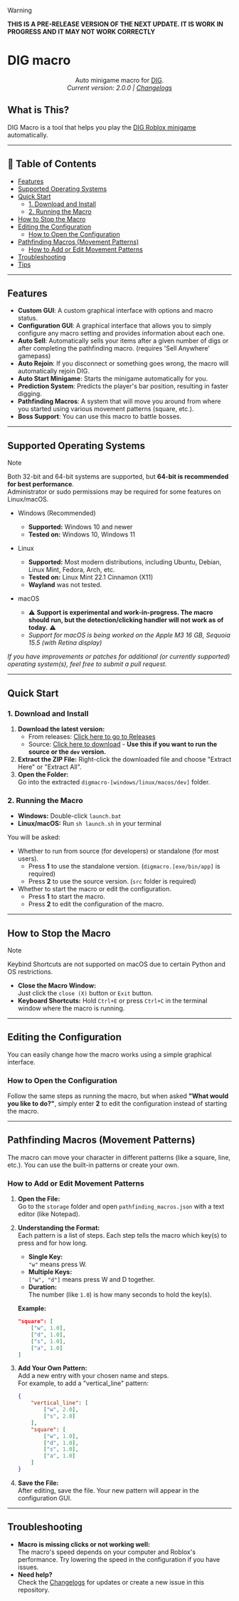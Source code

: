 > [!WARNING]
> **THIS IS A PRE-RELEASE VERSION OF THE NEXT UPDATE. IT IS WORK IN PROGRESS AND IT MAY NOT WORK CORRECTLY**

# DIG macro
<p align="center">
    <!-- <img src="https://raw.githubusercontent.com/mstudio45/digmacro/refs/heads/storage/showcase.gif" alt="Showcase video"> <br /> -->
    Auto minigame macro for <a href="https://www.roblox.com/games/126244816328678/DIG" target="_blank">DIG</a>. <br />
    <i>Current version: 2.0.0 | <a href="/CHANGELOGS.md">Changelogs</a></i>
</p>

## What is This?
DIG Macro is a tool that helps you play the [DIG Roblox minigame](https://www.roblox.com/games/126244816328678/DIG) automatically.

---

## 📑 Table of Contents
- [Features](#features)
- [Supported Operating Systems](#supported-operating-systems)
- [Quick Start](#quick-start)
  - [1. Download and Install](#1-download-and-install)
  - [2. Running the Macro](#2-running-the-macro)
- [How to Stop the Macro](#how-to-stop-the-macro)
- [Editing the Configuration](#editing-the-configuration)
  - [How to Open the Configuration](#how-to-open-the-configuration)
- [Pathfinding Macros (Movement Patterns)](#pathfinding-macros-movement-patterns)
  - [How to Add or Edit Movement Patterns](#how-to-add-or-edit-movement-patterns)
- [Troubleshooting](#troubleshooting)
- [Tips](#tips)

---

## Features
 * **Custom GUI**: A custom graphical interface with options and macro status.
 * **Configuration GUI**: A graphical interface that allows you to simply configure any macro setting and provides information about each one.
 * **Auto Sell**: Automatically sells your items after a given number of digs or after completing the pathfinding macro. (requires 'Sell Anywhere' gamepass)
 * **Auto Rejoin**: If you disconnect or something goes wrong, the macro will automatically rejoin DIG.
 * **Auto Start Minigame**: Starts the minigame automatically for you.
 * **Prediction System**: Predicts the player's bar position, resulting in faster digging.
 * **Pathfinding Macros**: A system that will move you around from where you started using various movement patterns (square, etc.).
 * **Boss Support**: You can use this macro to battle bosses.

---

## Supported Operating Systems
> [!NOTE]
> Both 32-bit and 64-bit systems are supported, but **64-bit is recommended for best performance**.  
> Administrator or sudo permissions may be required for some features on Linux/macOS.

* Windows (Recommended)
    - **Supported:** Windows 10 and newer
    - **Tested on:** Windows 10, Windows 11

* Linux
    - **Supported:** Most modern distributions, including Ubuntu, Debian, Linux Mint, Fedora, Arch, etc.
    - **Tested on:** Linux Mint 22.1 Cinnamon (X11)
    - **Wayland** was not tested.

* macOS
    - ⚠️ **Support is experimental and work-in-progress. The macro should run, but the detection/clicking handler will not work as of today.** ⚠️
    - *Support for macOS is being worked on the Apple M3 16 GB, Sequoia 15.5 (with Retina display)*

*If you have improvements or patches for additional (or currently supported) operating system(s), feel free to submit a pull request.*

---

## Quick Start

### 1. Download and Install
1. **Download the latest version:**
    - From releases: [Click here to go to Releases](https://github.com/mstudio45/digmacro/releases)
    - Source: [Click here to download](https://github.com/mstudio45/digmacro/archive/refs/heads/dev.zip) - **Use this if you want to run the source or the `dev` version.**
3. **Extract the ZIP File:**
   Right-click the downloaded file and choose "Extract Here" or "Extract All".
4. **Open the Folder:**  
   Go into the extracted `digmacro-[windows/linux/macos/dev]` folder.

### 2. Running the Macro
- **Windows:** Double-click `launch.bat`
- **Linux/macOS:** Run `sh launch.sh` in your terminal

You will be asked:
- Whether to run from source (for developers) or standalone (for most users).
    - Press **1** to use the standalone version. (`digmacro.[exe/bin/app]` is required)
    - Press **2** to use the source version. (`src` folder is required)
- Whether to start the macro or edit the configuration.
    - Press **1** to start the macro.
    - Press **2** to edit the configuration of the macro.

---

## How to Stop the Macro
> [!NOTE]
> Keybind Shortcuts are not supported on macOS due to certain Python and OS restrictions.

- **Close the Macro Window:**  
  Just click the `close (X)` button or `Exit` button.
- **Keyboard Shortcuts:**
  Hold `Ctrl+E` or press `Ctrl+C` in the terminal window where the macro is running.
  
---

## Editing the Configuration
You can easily change how the macro works using a simple graphical interface.

### How to Open the Configuration
Follow the same steps as running the macro, but when asked **"What would you like to do?"**, simply enter **2** to edit the configuration instead of starting the macro.

---

## Pathfinding Macros (Movement Patterns)
The macro can move your character in different patterns (like a square, line, etc.). You can use the built-in patterns or create your own.

### How to Add or Edit Movement Patterns
1. **Open the File:**  
   Go to the `storage` folder and open `pathfinding_macros.json` with a text editor (like Notepad).

2. **Understanding the Format:**  
   Each pattern is a list of steps. Each step tells the macro which key(s) to press and for how long.

   - **Single Key:**  
     `"w"` means press W.
   - **Multiple Keys:**  
     `["w", "d"]` means press W and D together.
   - **Duration:**  
     The number (like `1.0`) is how many seconds to hold the key(s).

   **Example:**
   ```json
   "square": [
       ["w", 1.0],
       ["d", 1.0],
       ["s", 1.0],
       ["a", 1.0]
   ]
   ```

3. **Add Your Own Pattern:**  
   Add a new entry with your chosen name and steps.  
   For example, to add a "vertical_line" pattern:
   ```json
   {
       "vertical_line": [
           ["w", 2.0],
           ["s", 2.0]
       ],
       "square": [
           ["w", 1.0],
           ["d", 1.0],
           ["s", 1.0],
           ["a", 1.0]
       ]
   }
   ```

4. **Save the File:**  
   After editing, save the file. Your new pattern will appear in the configuration GUI.

---

## Troubleshooting
- **Macro is missing clicks or not working well:**  
  The macro's speed depends on your computer and Roblox's performance. Try lowering the speed in the configuration if you have issues.
- **Need help?**  
  Check the [Changelogs](CHANGELOGS.md) for updates or create a new issue in this repository.
